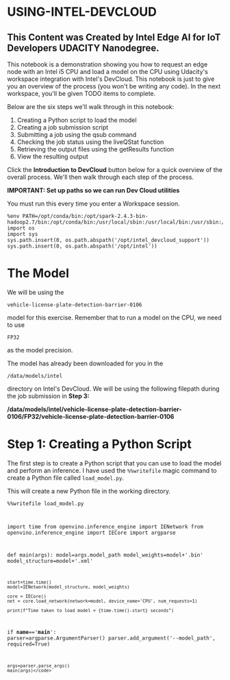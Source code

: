 # USING-INTEL-DEVCLOUD

## This Content was Created by Intel Edge AI for IoT Developers UDACITY Nanodegree.

This notebook is a demonstration showing you how to request an edge node with an Intel i5 CPU and load a model on the CPU using Udacity's 
workspace integration with Intel's DevCloud. This notebook is just to give you an overview of the process (you won't be writing any code).
In the next workspace, you'll be given TODO items to complete.

Below are the six steps we'll walk through in this notebook:

1. Creating a Python script to load the model
2. Creating a job submission script
3. Submitting a job using the qsub command
4. Checking the job status using the liveQStat function
5. Retrieving the output files using the getResults function
6. View the resulting output

Click the <strong>Introduction to DevCloud</strong> button below for a quick overview of the overall process. We'll then walk through each step of the process.

<strong>IMPORTANT: Set up paths so we can run Dev Cloud utilities</strong>

You must run this every time you enter a Workspace session.

<pre><code>%env PATH=/opt/conda/bin:/opt/spark-2.4.3-bin-hadoop2.7/bin:/opt/conda/bin:/usr/local/sbin:/usr/local/bin:/usr/sbin:/usr/bin:/sbin:/bin:/opt/intel_devcloud_support
import os
import sys
sys.path.insert(0, os.path.abspath('/opt/intel_devcloud_support'))
sys.path.insert(0, os.path.abspath('/opt/intel'))</code></pre>

# The Model
We will be using the <pre><code>vehicle-license-plate-detection-barrier-0106</code></pre> model for this exercise. Remember that to run a model on the CPU, we need to use <pre><code>FP32</code></pre> as the model precision.

The model has already been downloaded for you in the <pre><code>/data/models/intel</code></pre> directory on Intel's DevCloud. We will be using the following filepath during the job submission in <strong>Step 3:</strong>

<strong>/data/models/intel/vehicle-license-plate-detection-barrier-0106/FP32/vehicle-license-plate-detection-barrier-0106</strong>

# Step 1: Creating a Python Script
The first step is to create a Python script that you can use to load the model and perform an inference. I have used the <code>%%writefile</code> magic command to create a Python file called <code>load_model.py</code>.

This will create a new Python file in the working directory.

<code>%%writefile load_model.py

import time
from openvino.inference_engine import IENetwork
from openvino.inference_engine import IECore
import argparse

def main(args):
    model=args.model_path
    model_weights=model+'.bin'
    model_structure=model+'.xml'
    
    start=time.time()
    model=IENetwork(model_structure, model_weights)

    core = IECore()
    net = core.load_network(network=model, device_name='CPU', num_requests=1)

    print(f"Time taken to load model = {time.time()-start} seconds")

if __name__=='__main__':
    parser=argparse.ArgumentParser()
    parser.add_argument('--model_path', required=True)
    
    args=parser.parse_args() 
    main(args)</code>
